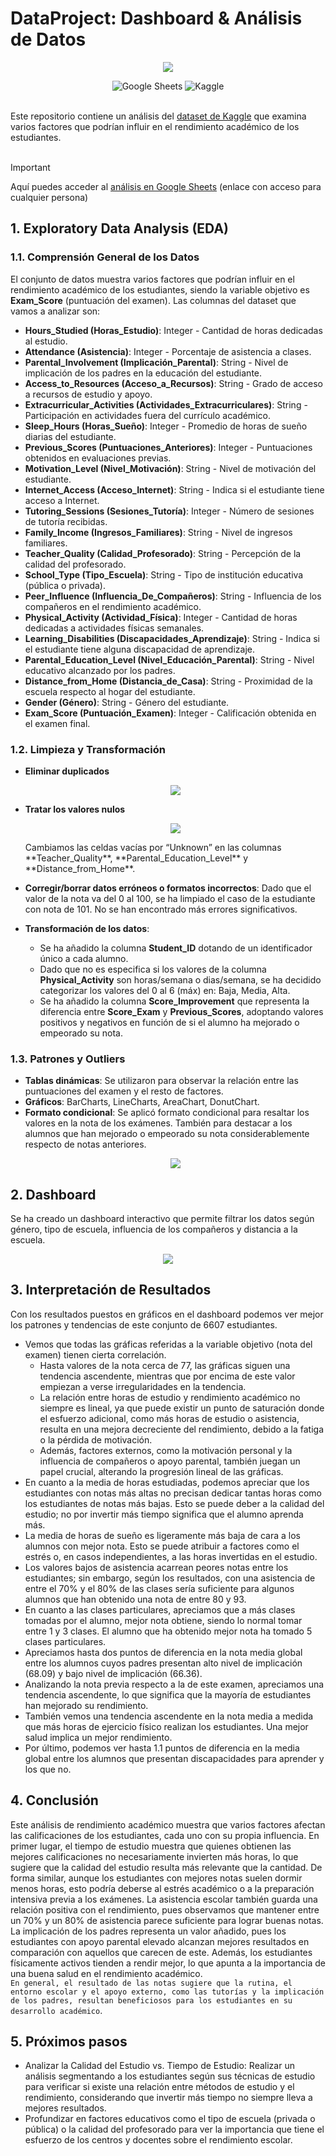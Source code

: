 # DataProject: Dashboard & Análisis de Datos

<p align="center">
    <img src="https://github.com/mck21/StudentPerformaceAnalysis/blob/main/img/header.png" />    
</p>

<div align="center">
    <img src="https://img.shields.io/badge/google%20sheets-%2342B883.svg?style=for-the-badge&logo=googlesheets&logoColor=white" alt="Google Sheets">
    <img src="https://img.shields.io/badge/kaggle-%2320BEFF.svg?style=for-the-badge&logo=kaggle&logoColor=white" alt="Kaggle">
</div>
<br>

Este repositorio contiene un análisis del [dataset de Kaggle](https://www.kaggle.com/datasets/lainguyn123/student-performance-factors/data) que examina varios factores que podrían influir en el rendimiento académico de los estudiantes.<br><br>

> [!IMPORTANT]
Aquí puedes acceder al [análisis en Google Sheets](https://docs.google.com/spreadsheets/d/1xaC4Uw8iyd0s6YDOQmCVE0gIYyCW9urNs5iH_Bp2bMw/edit?usp=sharing) (enlace con acceso para cualquier persona)

## 1. Exploratory Data Analysis (EDA)

### 1.1. Comprensión General de los Datos

El conjunto de datos muestra varios factores que podrían influir en el rendimiento académico de los estudiantes, siendo la variable objetivo es **Exam_Score** (puntuación del examen). Las columnas del dataset que vamos a analizar son:

- **Hours_Studied (Horas_Estudio)**: Integer - Cantidad de horas dedicadas al estudio.
- **Attendance (Asistencia)**: Integer - Porcentaje de asistencia a clases.
- **Parental_Involvement (Implicación_Parental)**: String - Nivel de implicación de los padres en la educación del estudiante.
- **Access_to_Resources (Acceso_a_Recursos)**: String - Grado de acceso a recursos de estudio y apoyo.
- **Extracurricular_Activities (Actividades_Extracurriculares)**: String - Participación en actividades fuera del currículo académico.
- **Sleep_Hours (Horas_Sueño)**: Integer - Promedio de horas de sueño diarias del estudiante.
- **Previous_Scores (Puntuaciones_Anteriores)**: Integer - Puntuaciones obtenidos en evaluaciones previas.
- **Motivation_Level (Nivel_Motivación)**: String - Nivel de motivación del estudiante.
- **Internet_Access (Acceso_Internet)**: String - Indica si el estudiante tiene acceso a Internet.
- **Tutoring_Sessions (Sesiones_Tutoría)**: Integer - Número de sesiones de tutoría recibidas.
- **Family_Income (Ingresos_Familiares)**: String - Nivel de ingresos familiares.
- **Teacher_Quality (Calidad_Profesorado)**: String - Percepción de la calidad del profesorado.
- **School_Type (Tipo_Escuela)**: String - Tipo de institución educativa (pública o privada).
- **Peer_Influence (Influencia_De_Compañeros)**: String - Influencia de los compañeros en el rendimiento académico.
- **Physical_Activity (Actividad_Física)**: Integer - Cantidad de horas dedicadas a actividades físicas semanales.
- **Learning_Disabilities (Discapacidades_Aprendizaje)**: String - Indica si el estudiante tiene alguna discapacidad de aprendizaje.
- **Parental_Education_Level (Nivel_Educación_Parental)**: String - Nivel educativo alcanzado por los padres.
- **Distance_from_Home (Distancia_de_Casa)**: String - Proximidad de la escuela respecto al hogar del estudiante.
- **Gender (Género)**: String - Género del estudiante.
- **Exam_Score (Puntuación_Examen)**: Integer - Calificación obtenida en el examen final.


### 1.2. Limpieza y Transformación

- **Eliminar duplicados**
  <p align="center">
    <img src="https://github.com/mck21/StudentPerformaceAnalysis/blob/main/img/duplicados.png" />
  </p>
  
- **Tratar los valores nulos**
  <p align="center">
   <img src="https://github.com/mck21/StudentPerformaceAnalysis/blob/main/img/null_values.png" />
  </p>
  Cambiamos las celdas vacías por “Unknown” en las columnas **Teacher_Quality**, **Parental_Education_Level** y **Distance_from_Home**.

- **Corregir/borrar datos erróneos o formatos incorrectos**: Dado que el valor de la nota va del 0 al 100, se ha limpiado el caso de la estudiante con nota de 101. No se han encontrado más errores significativos.
- **Transformación de los datos**:
    - Se ha añadido la columna **Student_ID** dotando de un identificador único a cada alumno.
    - Dado que no es especifica si los valores de la columna **Physical_Activity** son horas/semana o dias/semana, se ha decidido categorizar los valores del 0 al 6 (máx) en: Baja, Media, Alta.
    - Se ha añadido la columna **Score_Improvement** que representa la diferencia entre **Score_Exam** y **Previous_Scores**, adoptando valores positivos y negativos en función de si el alumno ha mejorado o empeorado su nota.

### 1.3. Patrones y Outliers

- **Tablas dinámicas**: Se utilizaron para observar la relación entre las puntuaciones del examen y el resto de factores.
- **Gráficos**: BarCharts, LineCharts, AreaChart, DonutChart.
- **Formato condicional**: Se aplicó formato condicional para resaltar los valores en la nota de los exámenes. También para destacar a los alumnos que han mejorado o empeorado su nota considerablemente respecto de notas anteriores.
  <p align="center">
   <img src="https://github.com/mck21/StudentPerformaceAnalysis/blob/main/img/formaro_condicional.png" />
  </p>

## 2. Dashboard

Se ha creado un dashboard interactivo que permite filtrar los datos según género, tipo de escuela, influencia de los compañeros y distancia a la escuela.

<p align="center">
  <img src="https://github.com/mck21/StudentPerformaceAnalysis/blob/main/img/dashboard2.png" />
</p>

## 3. Interpretación de Resultados
Con los resultados puestos en gráficos en el dashboard podemos ver mejor los patrones y tendencias de este conjunto de 6607 estudiantes.
 - Vemos que todas las gráficas referidas a la variable objetivo (nota del examen) tienen cierta correlación.
    - Hasta valores de la nota cerca de 77, las gráficas siguen una tendencia ascendente, mientras que por encima de este valor empiezan a verse irregularidades en la tendencia.
    - La relación entre horas de estudio y rendimiento académico no siempre es lineal, ya que puede existir un punto de saturación donde el esfuerzo adicional, como más horas de estudio o asistencia, resulta en una mejora decreciente del rendimiento, debido a la fatiga o la pérdida de motivación.
    - Además, factores externos, como la motivación personal y la influencia de compañeros o apoyo parental, también juegan un papel crucial, alterando la progresión lineal de las gráficas.
 - En cuanto a la media de horas estudiadas, podemos apreciar que los estudiantes con notas más altas no precisan dedicar tantas horas como los estudiantes de notas más bajas. Esto se puede deber a la calidad del estudio; no por invertir más tiempo significa que el alumno aprenda más.
 - La media de horas de sueño es ligeramente más baja de cara a los alumnos con mejor nota. Esto se puede atribuir a factores como el estrés o, en casos independientes, a las horas invertidas en el estudio.
 - Los valores bajos de asistencia acarrean peores notas entre los estudiantes; sin embargo, según los resultados, con una asistencia de entre el 70% y el 80% de las clases sería suficiente para algunos alumnos que han obtenido una nota de entre 80 y 93.
 - En cuanto a las clases particulares, apreciamos que a más clases tomadas por el alumno, mejor nota obtiene, siendo lo normal tomar entre 1 y 3 clases. El alumno que ha obtenido mejor nota ha tomado 5 clases particulares.
 - Apreciamos hasta dos puntos de diferencia en la nota media global entre los alumnos cuyos padres presentan alto nivel de implicación (68.09) y bajo nivel de implicación (66.36).
 - Analizando la nota previa respecto a la de este examen, apreciamos una tendencia ascendente, lo que significa que la mayoría de estudiantes han mejorado su rendimiento.
 - También vemos una tendencia ascendente en la nota media a medida que más horas de ejercicio físico realizan los estudiantes. Una mejor salud implica un mejor rendimiento.
 - Por último, podemos ver hasta 1.1 puntos de diferencia en la media global entre los alumnos que presentan discapacidades para aprender y los que no.

## 4. Conclusión

Este análisis de rendimiento académico muestra que varios factores afectan las calificaciones de los estudiantes, cada uno con su propia influencia. En primer lugar, el tiempo de estudio muestra que quienes obtienen las mejores calificaciones no necesariamente invierten más horas, lo que sugiere que la calidad del estudio resulta más relevante que la cantidad. De forma similar, aunque los estudiantes con mejores notas suelen dormir menos horas, esto podría deberse al estrés académico o a la preparación intensiva previa a los exámenes. La asistencia escolar también guarda una relación positiva con el rendimiento, pues observamos que mantener entre un 70% y un 80% de asistencia parece suficiente para lograr buenas notas. La implicación de los padres representa un valor añadido, pues los estudiantes con apoyo parental elevado alcanzan mejores resultados en comparación con aquellos que carecen de este. Además, los estudiantes físicamente activos tienden a rendir mejor, lo que apunta a la importancia de una buena salud en el rendimiento académico. <br>
`En general, el resultado de las notas sugiere que la rutina, el entorno escolar y el apoyo externo, como las tutorías y la implicación de los padres, resultan beneficiosos para los estudiantes en su desarrollo académico`.

## 5. Próximos pasos

- Analizar la Calidad del Estudio vs. Tiempo de Estudio: Realizar un análisis segmentando a los estudiantes según sus técnicas de estudio para verificar si existe una relación entre métodos de estudio y el rendimiento, considerando que invertir más tiempo no siempre lleva a mejores resultados.
- Profundizar en factores educativos como el tipo de escuela (privada o pública) o la calidad del profesorado para ver la importancia que tiene el esfuerzo de los centros y docentes sobre el rendimiento escolar.

